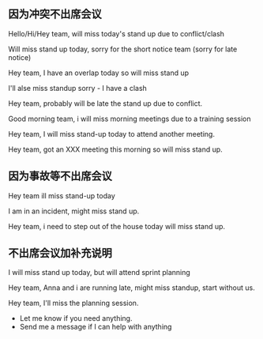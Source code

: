 ## 因为冲突不出席会议

Hello/Hi/Hey team, will miss today's stand up due to conflict/clash

Will miss stand up today, sorry for the short notice team (sorry for late notice)

Hey team, I have an overlap today so will miss stand up

I'll alse miss standup sorry - I have a clash

Hey team, probably will be late the stand up due to conflict.

Good morning team, i will miss morning meetings due to a training session

Hey team, I will miss stand-up today to attend another meeting.

Hey team, got an XXX meeting this morning so will miss stand up.



## 因为事故等不出席会议

Hey team ill miss stand-up today

I am in an incident, might miss stand up.

Hey team, i need to step out of the house today will miss stand up.



## 不出席会议加补充说明

I will miss stand up today, but will attend sprint planning

Hey team, Anna and i are running late, might miss standup, start without us.



Hey team, I'll miss the planning session. 

- Let me know if you need anything.
- Send me a message if I can help with anything